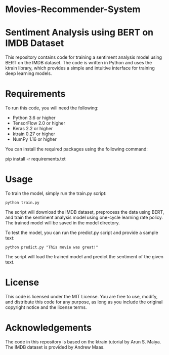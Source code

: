 # Movies-Recommender-System
# Sentiment Analysis using BERT on IMDB Dataset

This repository contains code for training a sentiment analysis model using BERT on the IMDB dataset. The code is written in Python and uses the ktrain library, which provides a simple and intuitive interface for training deep learning models.

# Requirements
To run this code, you will need the following:

- Python 3.6 or higher
- TensorFlow 2.0 or higher
- Keras 2.2 or higher
- ktrain 0.27 or higher
- NumPy 1.16 or higher

You can install the required packages using the following command:

pip install -r requirements.txt

# Usage

To train the model, simply run the train.py script:

`python train.py` 

The script will download the IMDB dataset, preprocess the data using BERT, and train the sentiment analysis model using one-cycle learning rate policy. The trained model will be saved in the model directory.

To test the model, you can run the predict.py script and provide a sample text:

`python predict.py "This movie was great!"` 

The script will load the trained model and predict the sentiment of the given text.

# License
This code is licensed under the MIT License. You are free to use, modify, and distribute this code for any purpose, as long as you include the original copyright notice and the license terms.

# Acknowledgements
The code in this repository is based on the ktrain tutorial by Arun S. Maiya. The IMDB dataset is provided by Andrew Maas.
